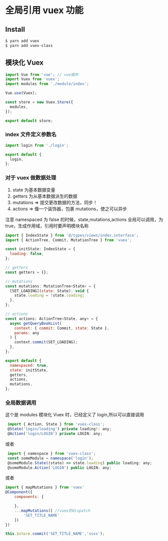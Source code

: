 # 全局引用 vuex 功能

## Install

```bash
$ yarn add vuex
$ yarn add vuex-class
```

## 模块化 Vuex

```js
import Vue from 'vue'; // vue插件
import Vuex from 'vuex';
import modules from './module/index';

Vue.use(Vuex);

const store = new Vuex.Store({
  modules,
});

export default store;
```

### index 文件定义参数名

```js
import login from './login';

export default {
  login,
};
```

### 对于 vuex 做数据处理

1. state 为基本数据变量
1. getters 为从基本数据派生的数据
1. mutations => 提交更改数据的方法，同步！
1. actions => 像一个装饰器，包裹 mutations，使之可以异步

注意 namespaced 为 false 的时候，state,mutations,actions 全局可以调用，为 true，生成作用域，引用时要声明模块名称

```js
import { IndexState } from '@/types/views/index.interface';
import { ActionTree, Commit, MutationTree } from 'vuex';

const initState: IndexState = {
  loading: false,
};

// getters
const getters = {};

// mutations
const mutations: MutationTree<State> = {
  [SET_LOADING](state: State): void {
    state.loading = !state.loading;
  },
};

// actions
const actions: ActionTree<State, any> = {
  async getQueryBookList(
    context: { commit: Commit, state: State },
    params: any
  ) {
    context.commit(SET_LOADING);
  },
};

export default {
  namespaced: true,
  state: initState,
  getters,
  actions,
  mutations,
};
```

### 全局数据调用

这个是 modules 模块化 Vuex 时，已经定义了 login,所以可以直接调用

```js
 import { Action, State } from 'vuex-class';
 @State('login/loading') private loading!: any;
 @Action('login/LOGIN') private LOGIN: any;

```

或者

```js
 import { namespace } from 'vuex-class';
 const someModule = namespace('login');
 @someModule.State((state) => state.loading) public loading: any;
 @someModule.Action('LOGIN') public LOGIN: any;

```

或者

```js
import { mapMutations } from 'vuex'
@Component({
    components: {

    },
    ...mapMutations([ //vuex的dispatch
        'SET_TITLE_NAME'
    ])
}) 

this.$store.commit('SET_TITLE_NAME','ssss');
```
